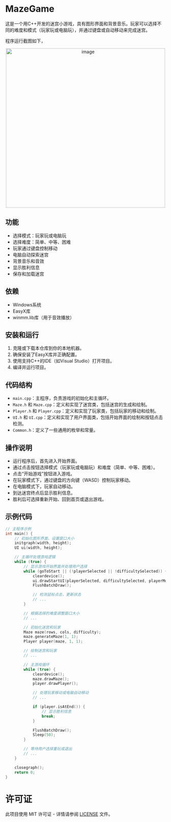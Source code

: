 # MazeGame

这是一个用C++开发的迷宫小游戏，具有图形界面和背景音乐。玩家可以选择不同的难度和模式（玩家玩或电脑玩），并通过键盘或自动移动来完成迷宫。

程序运行截图如下，

<center><img width="500" alt="image" src="https://github.com/FengEternity/MazeGame/assets/114133472/dd98404b-c672-4826-a64c-b4e4de1b45ed"></center>

## 功能

- 选择模式：玩家玩或电脑玩
- 选择难度：简单、中等、困难
- 玩家通过键盘控制移动
- 电脑自动探索迷宫
- 背景音乐和音效
- 显示胜利信息
- 保存和加载迷宫

## 依赖

- Windows系统
- EasyX库
- winmm.lib库（用于音效播放）

## 安装和运行

1. 克隆或下载本仓库到你的本地机器。
2. 确保安装了EasyX库并正确配置。
3. 使用支持C++的IDE（如Visual Studio）打开项目。
4. 编译并运行项目。

## 代码结构

- `main.cpp`：主程序，负责游戏的初始化和主循环。
- `Maze.h` 和 `Maze.cpp`：定义和实现了迷宫类，包括迷宫的生成和绘制。
- `Player.h` 和 `Player.cpp`：定义和实现了玩家类，包括玩家的移动和绘制。
- `UI.h` 和 `UI.cpp`：定义和实现了用户界面类，包括开始界面的绘制和按钮点击检测。
- `Common.h`：定义了一些通用的枚举和常量。

## 操作说明

- 运行程序后，首先进入开始界面。
- 通过点击按钮选择模式（玩家玩或电脑玩）和难度（简单、中等、困难）。
- 点击“开始游戏”按钮进入游戏。
- 在玩家模式下，通过键盘的方向键（WASD）控制玩家移动。
- 在电脑模式下，玩家自动移动。
- 到达迷宫终点后显示胜利信息。
- 胜利后可选择重新开始、回到首页或退出游戏。

## 示例代码

```cpp
// 主程序示例
int main() {
    // 初始化图形界面，设置窗口大小
    initgraph(width, height);
    UI ui(width, height);

    // 主循环处理游戏逻辑
    while (true) {
        // 显示游戏开始界面并处理用户选择
        while (goToStart || (!playerSelected || !difficultySelected)) {
            cleardevice();
            ui.drawStartUI(playerSelected, difficultySelected, playerMode, difficulty);
            FlushBatchDraw();

            // 检测鼠标点击，更新状态
            // ...
        }

        // 根据选择的难度调整窗口大小
        // ...

        // 初始化迷宫和玩家
        Maze maze(rows, cols, difficulty);
        maze.generateMaze(1, 1);
        Player player(maze, 1, 1);

        // 绘制迷宫和玩家
        // ...

        // 主游戏循环
        while (true) {
            cleardevice();
            maze.drawMaze();
            player.drawPlayer();

            // 处理玩家移动或电脑自动移动
            // ...

            if (player.isAtEnd()) {
                // 显示胜利信息
                break;
            }

            FlushBatchDraw();
            Sleep(50);
        }

        // 等待用户选择重玩或退出
        // ...
    }

    closegraph();
    return 0;
}

```

# 许可证

此项目使用 MIT 许可证 - 详情请参阅 [LICENSE](LICENSE) 文件。

